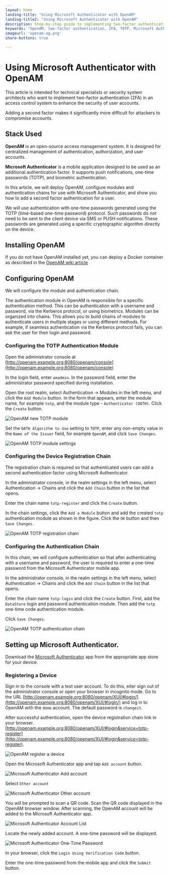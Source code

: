 ```yaml
---
layout: home
landing-title: "Using Microsoft Authenticator with OpenAM"
landing-title2: "Using Microsoft Authenticator with OpenAM"
description: Step-by-step guide to implementing two-factor authentication (2FA) in OpenAM using Microsoft Authenticator and TOTP.
keywords: 'OpenAM, two-factor authentication, 2FA, TOTP, Microsoft Authenticator, access control, OpenAM configuration, authentication module, OATH, multi-factor authentication, secure login, identity management, Open Identity Platform, device registration, authentication chain'
imageurl: 'openam-og.png'
share-buttons: true

---
```

# Using Microsoft Authenticator with OpenAM

This article is intended for technical specialists or security system architects who want to implement two-factor authentication (2FA) in an access control system to enhance the security of user accounts.

Adding a second factor makes it significantly more difficult for attackers to compromise accounts.

## Stack Used

**OpenAM** is an open-source access management system. It is designed for centralized management of authentication, authorization, and user accounts.

**Microsoft Authenticator** is a mobile application designed to be used as an additional authentication factor. It supports push notifications, one-time passwords (TOTP), and biometric authentication.

In this article, we will deploy OpenAM, configure modules and authentication chains for use with Microsoft Authenticator, and show you how to add a second factor authentication for a user.

We will use authentication with one-time passwords generated using the TOTP (time-based one-time password) protocol. Such passwords do not need to be sent to the client device via SMS or PUSH notifications. These passwords are generated using a specific cryptographic algorithm directly on the device.

## Installing OpenAM

If you do not have OpenAM installed yet, you can deploy a Docker container as described in the [OpenAM wiki article](https://github.com/OpenIdentityPlatform/OpenAM/wiki/TIP%3A-Quick-OpenAM-Docker-Configuration-From-a-Command-Line)

## Configuring OpenAM

We will configure the module and authentication chain.

The authentication module in OpenAM is responsible for a specific authentication method. This can be authentication with a username and password, via the Kerberos protocol, or using biometrics.
Modules can be organized into chains. This allows you to build chains of modules to authenticate users in multiple stages or using different methods. For example, if seamless authentication via the Kerberos protocol fails, you can ask the user for their login and password.

### **Configuring the TOTP Authentication Module**

Open the administrator console at [http://openam.example.org:8080/openam/console](http://openam.example.org:8080/openam/console)

In the login field, enter `amadmin`. In the password field, enter the administrator password specified during installation.

Open the root realm, select Authentication → Modules in the left menu, and click the `Add Module` button. In the form that appears, enter the module name, for example `totp`, and the module type - `Authenticator (OATH)`. Click the `Create` button.

![OpenAM new TOTP module](https://raw.githubusercontent.com/wiki/OpenIdentityPlatform/OpenAM/images/ms-authenticator/0-openam-new-totp-module.png)

Set the `OATH Algorithm to Use` setting to `TOTP`, enter any non-empty value in the `Name of the Issuer` field, for example `OpenAM`, and click `Save Changes`.

![OpenAM TOTP module settings](https://raw.githubusercontent.com/wiki/OpenIdentityPlatform/OpenAM/images/ms-authenticator/1-openam-totp-module-settings.png)

### **Configuring the Device Registration Chain**

The registration chain is required so that authenticated users can add a second authentication factor using Microsoft Authenticator.

In the administrator console, in the realm settings in the left menu, select Authentication → Chains and click the `Add Chain` button in the list that opens.

Enter the chain name `totp-register` and click the `Create` button.

In the chain settings, click the `Add a Module` button and add the created `totp` authentication module as shown in the figure. Click the `OK` button and then `Save Changes`.

![OpenAM TOTP registration chain](https://raw.githubusercontent.com/wiki/OpenIdentityPlatform/OpenAM/images/ms-authenticator/2-openam-totp-registration-chain.png)

### **Configuring the Authentication Chain**

In this chain, we will configure authentication so that after authenticating with a username and password, the user is required to enter a one-time password from the Microsoft Authenticator mobile app.

In the administrator console, in the realm settings in the left menu, select Authentication → Chains and click the `Add Chain` button in the list that opens.

Enter the chain name `totp-login` and click the `Create` button. First, add the `DataStore` login and password authentication module. Then add the `totp` one-time code authentication module.

Click `Save Changes`.

![OpenAM TOTP authentication chain](https://raw.githubusercontent.com/wiki/OpenIdentityPlatform/OpenAM/images/ms-authenticator/3-openam-totp-authentication-chain.png)

## Setting up Microsoft Authenticator.

Download the [Microsoft Authenticator](https://www.microsoft.com/en/security/mobile-authenticator-app) app from the appropriate app store for your device.

### Registering a Device

Sign in to the console with a test user account. To do this, eiter sign out of the administrator console or open your browser in incognito mode. Go to the URL [http://openam.example.org:8080/openam/XUI/#login/](http://openam.example.org:8080/openam/XUI/#login/) and log in to OpenAM with the `demo` account. The default password is `changeit`. 

After successful authentication, open the device registration chain link in your browser. [http://openam.example.org:8080/openam/XUI/#login&service=totp-register](http://openam.example.org:8080/openam/XUI/#login&service=totp-register).

![OpenAM register a device](https://raw.githubusercontent.com/wiki/OpenIdentityPlatform/OpenAM/images/ms-authenticator/4-openam-register-device.png)

Open the Microsoft Authenticator app and tap `Add account` button.

![Microsoft Authenticator Add account](https://raw.githubusercontent.com/wiki/OpenIdentityPlatform/OpenAM/images/ms-authenticator/5-ms-authenticator-add-account.png)

Select `Other account`

![Microsoft Authenticator Other account](https://raw.githubusercontent.com/wiki/OpenIdentityPlatform/OpenAM/images/ms-authenticator/6-ms-authenticator-other-account.png)

You will be prompted to scan a QR code. Scan the QR code displayed in the OpenAM browser window. After scanning, the OpenAM account will be added to the Microsoft Authenticator app. 

![Microsoft Authenticator Account List](https://raw.githubusercontent.com/wiki/OpenIdentityPlatform/OpenAM/images/ms-authenticator/7-ms-authenticator-account-list.png)

Locate the newly added account. A one-time password will be displayed.

![Microsoft Authenticator One-Time Password](https://raw.githubusercontent.com/wiki/OpenIdentityPlatform/OpenAM/images/ms-authenticator/8-ms-authenticator-otp.png)

In your browser, click the `Login Using Verification Code` button.

Enter the one-time password from the mobile app and click the `Submit` button.
